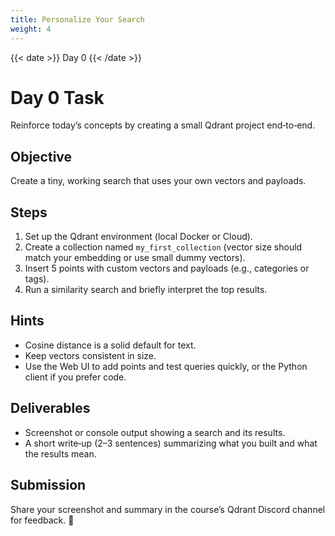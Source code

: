 ```yaml
---
title: Personalize Your Search
weight: 4
---
```


{{< date >}} Day 0 {{< /date >}}

# Day 0 Task

Reinforce today’s concepts by creating a small Qdrant project end‑to‑end.

## Objective
Create a tiny, working search that uses your own vectors and payloads.

## Steps
1. Set up the Qdrant environment (local Docker or Cloud).
2. Create a collection named `my_first_collection` (vector size should match your embedding or use small dummy vectors).
3. Insert 5 points with custom vectors and payloads (e.g., categories or tags).
4. Run a similarity search and briefly interpret the top results.

## Hints
- Cosine distance is a solid default for text.
- Keep vectors consistent in size.
- Use the Web UI to add points and test queries quickly, or the Python client if you prefer code.

## Deliverables
- Screenshot or console output showing a search and its results.
- A short write‑up (2–3 sentences) summarizing what you built and what the results mean.

## Submission
Share your screenshot and summary in the course’s Qdrant Discord channel for feedback. 🚀 